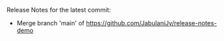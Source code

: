 Release Notes for the latest commit:

- Merge branch 'main' of https://github.com/JabulaniJy/release-notes-demo